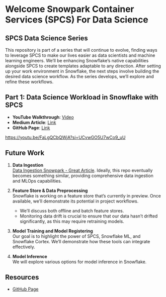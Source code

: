 # Welcome Snowpark Container Services (SPCS) For Data Science


<!-- WARNING: THIS FILE WAS AUTOGENERATED! DO NOT EDIT! -->

## SPCS Data Science Series

This repository is part of a series that will continue to evolve,
finding ways to leverage SPCS to make our lives easier as data
scientists and machine learning engineers. We’ll be enhancing
Snowflake’s native capabilities alongside SPCS to create templates
adaptable to any direction. After setting up your work environment in
Snowflake, the next steps involve building the desired data science
workflow. As the series develops, we’ll explore and refine these
workflows.

## Part 1: Data Science Workload in Snowflake with SPCS

- **YouTube Walkthrough**:
  [Video](https://www.youtube.com/watch?v=FaLgQCbQWjA&t)
- **Medium Article**:
  [Link](https://medium.com/@jeremy.demlow_35029/part-1-kickstarting-data-science-with-snowpark-container-services-fd36e0016f42)
- **GitHub Page**:
  [Link](https://sfc-gh-jdemlow.github.io/SPCSDataScience/jupyterlab_spcs.html)

<https://youtu.be/FaLgQCbQWjA?si=UCvwGO5U7wCo9_uU>

## Future Work

1.  **Data Ingestion**  
    [Data Ingestion Snowpark - Great
    Article](https://github.com/Snowflake-Labs/sfguide-data-engineering-with-snowpark-python/tree/main).
    Ideally, this repo eventually becomes something similar, providing
    comprehensive data ingestion and MLOps capabilities.

2.  **Feature Store & Data Preprocessing**  
    Snowflake is working on a feature store that’s currently in preview.
    Once available, we’ll demonstrate its potential in project
    workflows.

    - We’ll discuss both offline and batch feature stores.
    - Monitoring data drift is crucial to ensure that our data hasn’t
      drifted significantly, as this may require retraining models.

3.  **Model Training and Model Registering**  
    Our goal is to highlight the power of SPCS, Snowflake ML, and
    Snowflake Cortex. We’ll demonstrate how these tools can integrate
    effectively.

4.  **Model Inference**  
    We will explore various options for model inference in Snowflake.

## Resources

- [GitHub Page](https://sfc-gh-jdemlow.github.io/SPCSDataScience)
